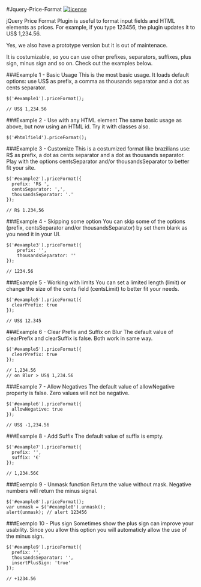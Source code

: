#Jquery-Price-Format
[![license](https://img.shields.io/github/license/mashape/apistatus.svg)](https://opensource.org/licenses/MIT)

jQuery Price Format Plugin is useful to format input fields and HTML elements as prices. 
For example, if you type 123456, the plugin updates it to US$ 1,234.56.

Yes, we also have a prototype version but it is out of maintenace.

It is costumizable, so you can use other prefixes, separators, suffixes, plus sign, minus sign and so on. Check out the examples below.

###Example 1 - Basic Usage
This is the most basic usage. It loads default options: use US$ as prefix, a comma as thousands separator and a dot as cents separator.

	$('#example1').priceFormat();
	
	// US$ 1,234.56
	
###Example 2 - Use with any HTML element
The same basic usage as above, but now using an HTML id. Try it with classes also.

	$('#htmlfield').priceFormat();
	
###Example 3 - Customize
This is a costumized format like brazilians use: R$ as prefix, a dot as cents separator and a dot as thousands separator. Play with the options centsSeparator and/or thousandsSeparator to better fit your site.

	$('#example2').priceFormat({
      prefix: 'R$ ',
      centsSeparator: ',',
      thousandsSeparator: '.'
	});
	
	// R$ 1.234,56

###Example 4 - Skipping some option
You can skip some of the options (prefix, centsSeparator and/or thousandsSeparator) by set them blank as you need it in your UI.

	$('#example3').priceFormat({
    	prefix: '',
    	thousandsSeparator: ''
	});
	
	// 1234.56
	
###Example 5 - Working with limits
You can set a limited length (limit) or change the size of the cents field (centsLimit) to better fit your needs.

	$('#example5').priceFormat({
      clearPrefix: true
	});
	
	// US$ 12.345
	
###Example 6 - Clear Prefix and Suffix on Blur
The default value of clearPrefix and clearSuffix is false. Both work in same way.

	$('#example5').priceFormat({
      clearPrefix: true
	});

	// 1,234.56
	// on Blur > US$ 1,234.56

###Example 7 - Allow Negatives
The default value of allowNegative property is false. Zero values will not be negative.

	$('#example6').priceFormat({
      allowNegative: true
	});
	
	// US$ -1,234.56

###Example 8 - Add Suffix
The default value of suffix is empty.

	$('#example7').priceFormat({
      prefix: '',
      suffix: '€'
	});
	
	// 1,234.56€
	
###Exemplo 9 - Unmask function
Return the value without mask. Negative numbers will return the minus signal.

	$('#example8').priceFormat();
	var unmask = $('#example8').unmask();
	alert(unmask); // alert 123456
	
###Exemplo 10 - Plus sign
Sometimes show the plus sign can improve your usability. Since you allow this option you will automaticly allow the use of the minus sign.

	$('#example9').priceFormat({
      prefix: '',
      thousandsSeparator: '',
      insertPlusSign: 'true'
	});
	
	// +1234.56